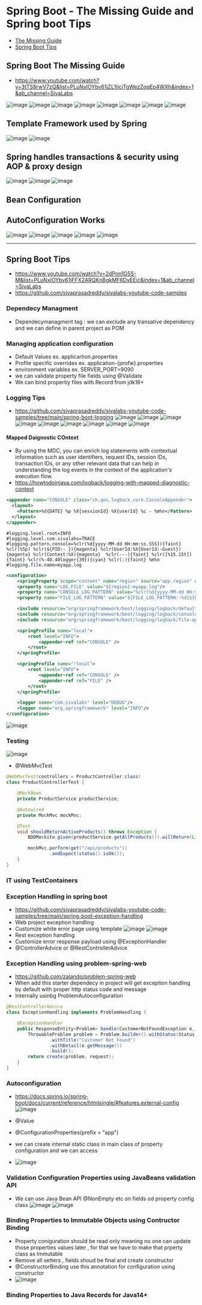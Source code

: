 # Spring Boot - The Missing Guide and Spring boot Tips
- [The Missing Guide](#spring-boot-the-missing-guide)
- [Spring Boot Tips](#spring-boot-tips)


## Spring Boot The Missing Guide
- https://www.youtube.com/watch?v=3tTS8rwV7zQ&list=PLuNxlOYbv61jZL1IiciTgWezZoqEp4WXh&index=1&ab_channel=SivaLabs


![image](https://user-images.githubusercontent.com/69948118/228121911-356eed30-a461-4f21-b60f-d9850adfdd4e.png)
![image](https://user-images.githubusercontent.com/69948118/228122653-54279153-f7dc-449a-b7e1-25675b235c6a.png)
![image](https://user-images.githubusercontent.com/69948118/228123223-85b1ddbc-ee3b-48d0-929d-f8f8a6a60da4.png)
![image](https://user-images.githubusercontent.com/69948118/228123240-26f62d41-9e7e-43c0-aa12-54a2b2acf34c.png)
![image](https://user-images.githubusercontent.com/69948118/228123856-e9d325dd-d274-4e2e-852a-6fcb7e267341.png)
![image](https://user-images.githubusercontent.com/69948118/228123886-adf225ec-d56c-46d3-b741-e4f436309d32.png)
![image](https://user-images.githubusercontent.com/69948118/228124056-e8a3033c-cd20-4b74-8fbd-7455e1ca1137.png)
![image](https://user-images.githubusercontent.com/69948118/228138190-79e84217-814e-48da-a9c9-bacfd2267b28.png)
## Template Framework used by Spring
![image](https://user-images.githubusercontent.com/69948118/228138333-b9bb4bf9-9587-44df-a108-aec53fecd931.png)
![image](https://user-images.githubusercontent.com/69948118/228138838-61e6ca52-dee7-45d2-8e26-bb004366077a.png)
## Spring handles transactions & security using AOP & proxy design
![image](https://user-images.githubusercontent.com/69948118/228139057-ac1c5b0d-643a-4eec-b614-c1a743d4ceb5.png)
![image](https://user-images.githubusercontent.com/69948118/228142731-15a4269e-48a9-4b8d-8d48-3199060a57d5.png)
![image](https://user-images.githubusercontent.com/69948118/228143396-475b7ff3-15ba-4dab-96e4-365781741e7b.png)
## Bean Configuration
## AutoConfiguration Works
![image](https://user-images.githubusercontent.com/69948118/236757652-33bb7784-ac06-4fa5-b645-0380dd0c403f.png)
![image](https://user-images.githubusercontent.com/69948118/236758155-10e4fba9-8db8-4b3c-943a-92570a850cf4.png)
![image](https://user-images.githubusercontent.com/69948118/236759029-524bca04-cd69-46f5-bc65-012be7fac43c.png)
![image](https://user-images.githubusercontent.com/69948118/236759064-de7ec436-e35a-47f3-893f-0ab02b4bc357.png)
![image](https://user-images.githubusercontent.com/69948118/236759323-914567cc-e0db-4889-a76d-5cbd909c7665.png)

---
## Spring Boot Tips
- https://www.youtube.com/watch?v=2dPon1G5S-M&list=PLuNxlOYbv61jFFX2ARQKnBgkMF6DvEEic&index=1&ab_channel=SivaLabs
- https://github.com/sivaprasadreddy/sivalabs-youtube-code-samples
### Dependecy Managment
- Dependecymanagment tag : we can exclude any transative dependency and we can define in parent project as POM 

### Managing application configuration
- Default Values ex. applicartion.properties
- Profile specific overrides ex. application-{profie}.properties
- environment variables ex.  SERVER_PORT=9090
- we can validate property file fields using @Validate
- We can bind propertiy files with Record from jdk16+

### Logging Tips
- https://github.com/sivaprasadreddy/sivalabs-youtube-code-samples/tree/main/spring-boot-logging
![image](https://github.com/jdbirla/JD_Spring_Boot_Master/assets/69948118/4aad686d-3cb2-4f88-ab8d-13ee539ca279)
![image](https://github.com/jdbirla/JD_Spring_Boot_Master/assets/69948118/3d1b331c-1ece-4ba3-9b28-deb2fd669095)
![image](https://github.com/jdbirla/JD_Spring_Boot_Master/assets/69948118/ffd79c35-e082-40a3-a51b-bd663a05f373)
![image](https://github.com/jdbirla/JD_Spring_Boot_Master/assets/69948118/e8244d02-b255-4b02-807e-1d37acbc36ef)
![image](https://github.com/jdbirla/JD_Spring_Boot_Master/assets/69948118/5ce9a1bb-e87c-4915-9ae8-558854f8ec72)
![image](https://github.com/jdbirla/JD_Spring_Boot_Master/assets/69948118/4b6f61b7-aec7-4e11-ac19-4ab2275af3d1)
![image](https://github.com/jdbirla/JD_Spring_Boot_Master/assets/69948118/23b30ab6-e39a-48c0-ba5f-664b31750a29)
![image](https://github.com/jdbirla/JD_Spring_Boot_Master/assets/69948118/17dc8ce1-3d7f-41f3-8dd7-fb78b3c075fe)
![image](https://github.com/jdbirla/JD_Spring_Boot_Master/assets/69948118/22cbef17-33c5-4e71-aaaa-020005188780)
#### Mapped Daignostic COntext
- By using the MDC, you can enrich log statements with contextual information such as user identifiers, request IDs, session IDs, transaction IDs, or any other relevant data that can help in understanding the log events in the context of the application's execution flow.
- https://howtodoinjava.com/logback/logging-with-mapped-diagnostic-context
```xml
<appender name="CONSOLE" class="ch.qos.logback.core.ConsoleAppender"> 
  <layout>
    <Pattern>%d{DATE} %p %X{sessionId} %X{userId} %c - %m%n</Pattern>
  </layout> 
</appender>
 ```
 ```
#logging.level.root=INFO
#logging.level.com.sivalabs=TRACE
#logging.pattern.console=%clr(%d{yyyy-MM-dd HH:mm:ss.SSS}){faint} %clr(%5p) %clr(${PID:- }){magenta} %clr(UserId:%X{UserId:-Guest}){magenta} %clr(Context:%X){magenta}  %clr(---){faint} %clr([%15.15t]){faint} %clr(%-40.40logger{39}){cyan} %clr(:){faint} %m%n
#logging.file.name=myapp.log
 ```
```xml
<configuration>
    <springProperty scope="context" name="region" source="app.region" defaultValue="us-east-1"/>
    <property name="LOG_FILE" value="${region}-myapp.log"/>
    <property name="CONSOLE_LOG_PATTERN" value="%clr(%d{yyyy-MM-dd HH:mm:ss.SSS}){faint} %clr(%5p) %clr(${PID:- }){magenta} %clr(UserId:%X{UserId:-Guest}){magenta} %clr(Context:%X){magenta}  %clr(---){faint} %clr([%15.15t]){faint} %clr(%-40.40logger{39}){cyan} %clr(:){faint} %m%n ${LOG_EXCEPTION_CONVERSION_WORD:-%wEx}"/>
    <property name="FILE_LOG_PATTERN" value="${FILE_LOG_PATTERN:-%d{${LOG_DATEFORMAT_PATTERN:-yyyy-MM-dd HH:mm:ss.SSS}} ${LOG_LEVEL_PATTERN:-%5p} ${PID:- } [UserId:%X{UserId:-Guest}] [Context:%X] --- [%t] %-40.40logger{39} : %m%n${LOG_EXCEPTION_CONVERSION_WORD:-%wEx}}"/>

    <include resource="org/springframework/boot/logging/logback/defaults.xml" />
    <include resource="org/springframework/boot/logging/logback/console-appender.xml" />
    <include resource="org/springframework/boot/logging/logback/file-appender.xml" />

    <springProfile name="local">
        <root level="INFO">
            <appender-ref ref="CONSOLE" />
        </root>
    </springProfile>

    <springProfile name="!local">
        <root level="INFO">
            <appender-ref ref="CONSOLE" />
            <appender-ref ref="FILE" />
        </root>
    </springProfile>

    <logger name="com.sivalabs" level="DEBUG"/>
    <logger name="org.springframework" level="INFO"/>
</configuration>
```
![image](https://github.com/jdbirla/JD_Spring_Boot_Master/assets/69948118/9a254218-58d6-46de-93e6-3b5b71ac6d76)

### Testing
![image](https://github.com/jdbirla/JD_Spring_Boot_Master/assets/69948118/784c1191-45e9-4169-b8ea-fbc7a11ed13f)

- @WebMvcTest
```java
@WebMvcTest(controllers = ProductController.class)
class ProductControllerTest {

    @MockBean
    private ProductService productService;

    @Autowired
    private MockMvc mockMvc;

    @Test
    void shouldReturnActiveProducts() throws Exception {
        BDDMockito.given(productService.getAllProducts()).willReturn(List.of());

        mockMvc.perform(get("/api/products"))
                .andExpect(status().isOk());
    }
}
```

### IT using TestContainers

### Exception Handling in spring boot
- https://github.com/sivaprasadreddy/sivalabs-youtube-code-samples/tree/main/spring-boot-exception-handling
- Web project exception handling
- Customize white error page using template
![image](https://github.com/jdbirla/JD_Spring_Boot_Master/assets/69948118/b3ab8c4c-2ef4-4126-8059-1a189e0d7038)
![image](https://github.com/jdbirla/JD_Spring_Boot_Master/assets/69948118/bc042250-a55b-44ac-b734-1092582b6eb4)
- Rest exception handling
- Customize error response payload using @ExceptionHandler
- @ControllerAdvice or @RestControllerAdvice

### Exception Handling using problem-spring-web
- https://github.com/zalando/problem-spring-web
- When add this starter dependecy in project will get exception handling by default with proper http status code and message
- Internally usinbg ProblemAutoconfiguration
```java
@RestControllerAdvice
class ExceptionHandling implements ProblemHandling {

    @ExceptionHandler
    public ResponseEntity<Problem> handle(CustomerNotFoundException e, NativeWebRequest request) {
        ThrowableProblem problem = Problem.builder().withStatus(Status.NOT_FOUND)
                .withTitle("Customer Not Found")
                .withDetail(e.getMessage())
                .build();
        return create(problem, request);
    }
}
```


### Autoconfiguration
- https://docs.spring.io/spring-boot/docs/current/reference/htmlsingle/#features.external-config
![image](https://user-images.githubusercontent.com/69948118/228201235-922a73a3-3a38-45c7-9681-9731e9f45fc6.png)

- @Value
- @ConfigurationProperties(prefix = "app")
- we can create internal static class in main class of property configuration and we can access
- ![image](https://user-images.githubusercontent.com/69948118/228847353-40848010-e67d-43d4-a6b8-71f64da4a92a.png)

### Validation Configuration Properties using JavaBeans validation API
- We can use Java Bean API @NonEmpty etc on fields od property config class
![image](https://user-images.githubusercontent.com/69948118/228848020-14567241-0466-4395-a176-5bdc825866a2.png)
![image](https://user-images.githubusercontent.com/69948118/228848128-5a312d6b-57ba-4407-a399-2c3bcb154b4d.png)

### Binding Properties to Immutable Objects using Contructor Binding
- Property coniguration should be read only meaning no one can update those properties values later , for that we have to make that prperty class as Immutable
- Remove all setters , fields shoud be final and create constructor
- @ConstructorBinding use this annotation for configuration using constructor
- ![image](https://user-images.githubusercontent.com/69948118/228849809-3d1982f3-53c7-4bd7-a2d2-9626d187b672.png)

### Binding Properties to Java Records for Java14+
